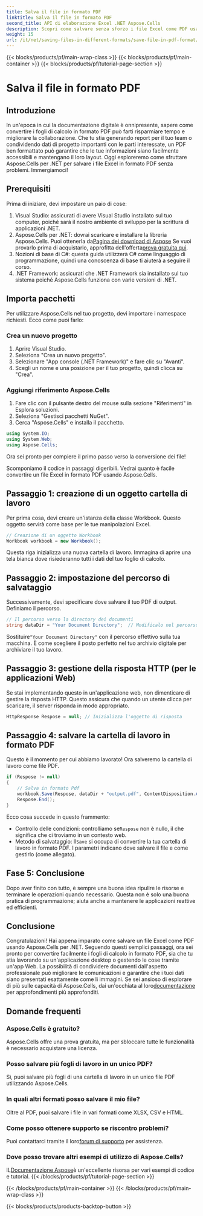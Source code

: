 ```yaml
---
title: Salva il file in formato PDF
linktitle: Salva il file in formato PDF
second_title: API di elaborazione Excel .NET Aspose.Cells
description: Scopri come salvare senza sforzo i file Excel come PDF usando Aspose.Cells per .NET. Semplici passaggi ed esempi forniti per una facile implementazione.
weight: 15
url: /it/net/saving-files-in-different-formats/save-file-in-pdf-format/
---
```


{{< blocks/products/pf/main-wrap-class >}}
{{< blocks/products/pf/main-container >}}
{{< blocks/products/pf/tutorial-page-section >}}

# Salva il file in formato PDF

## Introduzione
In un'epoca in cui la documentazione digitale è onnipresente, sapere come convertire i fogli di calcolo in formato PDF può farti risparmiare tempo e migliorare la collaborazione. Che tu stia generando report per il tuo team o condividendo dati di progetto importanti con le parti interessate, un PDF ben formattato può garantire che le tue informazioni siano facilmente accessibili e mantengano il loro layout. Oggi esploreremo come sfruttare Aspose.Cells per .NET per salvare i file Excel in formato PDF senza problemi. Immergiamoci!
## Prerequisiti
Prima di iniziare, devi impostare un paio di cose:
1. Visual Studio: assicurati di avere Visual Studio installato sul tuo computer, poiché sarà il nostro ambiente di sviluppo per la scrittura di applicazioni .NET.
2.  Aspose.Cells per .NET: dovrai scaricare e installare la libreria Aspose.Cells. Puoi ottenerla da[Pagina dei download di Aspose](https://releases.aspose.com/cells/net/) Se vuoi provarlo prima di acquistarlo, approfitta dell'offerta[prova gratuita qui](https://releases.aspose.com/).
3. Nozioni di base di C#: questa guida utilizzerà C# come linguaggio di programmazione, quindi una conoscenza di base ti aiuterà a seguire il corso.
4. .NET Framework: assicurati che .NET Framework sia installato sul tuo sistema poiché Aspose.Cells funziona con varie versioni di .NET.
## Importa pacchetti
Per utilizzare Aspose.Cells nel tuo progetto, devi importare i namespace richiesti. Ecco come puoi farlo:
### Crea un nuovo progetto
1. Aprire Visual Studio.
2. Seleziona "Crea un nuovo progetto".
3. Selezionare "App console (.NET Framework)" e fare clic su "Avanti".
4. Scegli un nome e una posizione per il tuo progetto, quindi clicca su "Crea".
### Aggiungi riferimento Aspose.Cells
1. Fare clic con il pulsante destro del mouse sulla sezione "Riferimenti" in Esplora soluzioni.
2. Seleziona "Gestisci pacchetti NuGet".
3. Cerca "Aspose.Cells" e installa il pacchetto.
```csharp
using System.IO;
using System.Web;
using Aspose.Cells;
```
Ora sei pronto per compiere il primo passo verso la conversione dei file!

Scomponiamo il codice in passaggi digeribili. Vedrai quanto è facile convertire un file Excel in formato PDF usando Aspose.Cells.
## Passaggio 1: creazione di un oggetto cartella di lavoro
Per prima cosa, devi creare un'istanza della classe Workbook. Questo oggetto servirà come base per le tue manipolazioni Excel.
```csharp
// Creazione di un oggetto Workbook
Workbook workbook = new Workbook();
```
Questa riga inizializza una nuova cartella di lavoro. Immagina di aprire una tela bianca dove risiederanno tutti i dati del tuo foglio di calcolo.
## Passaggio 2: impostazione del percorso di salvataggio
Successivamente, devi specificare dove salvare il tuo PDF di output. Definiamo il percorso.
```csharp
// Il percorso verso la directory dei documenti
string dataDir = "Your Document Directory";  // Modificalo nel percorso desiderato
```
 Sostituire`"Your Document Directory"` con il percorso effettivo sulla tua macchina. È come scegliere il posto perfetto nel tuo archivio digitale per archiviare il tuo lavoro.
## Passaggio 3: gestione della risposta HTTP (per le applicazioni Web)
Se stai implementando questo in un'applicazione web, non dimenticare di gestire la risposta HTTP. Questo assicura che quando un utente clicca per scaricare, il server risponda in modo appropriato.
```csharp
HttpResponse Respose = null; // Inizializza l'oggetto di risposta
```
## Passaggio 4: salvare la cartella di lavoro in formato PDF
Questo è il momento per cui abbiamo lavorato! Ora salveremo la cartella di lavoro come file PDF.
```csharp
if (Respose != null)
{
    // Salva in formato Pdf
    workbook.Save(Respose, dataDir + "output.pdf", ContentDisposition.Attachment, new PdfSaveOptions());
    Respose.End();
}
```
Ecco cosa succede in questo frammento:
-  Controllo delle condizioni: controlliamo se`Respose` non è nullo, il che significa che ci troviamo in un contesto web.
-  Metodo di salvataggio: Il`Save` si occupa di convertire la tua cartella di lavoro in formato PDF. I parametri indicano dove salvare il file e come gestirlo (come allegato).
## Fase 5: Conclusione
Dopo aver finito con tutto, è sempre una buona idea ripulire le risorse e terminare le operazioni quando necessario. Questa non è solo una buona pratica di programmazione; aiuta anche a mantenere le applicazioni reattive ed efficienti.
## Conclusione
Congratulazioni! Hai appena imparato come salvare un file Excel come PDF usando Aspose.Cells per .NET. Seguendo questi semplici passaggi, ora sei pronto per convertire facilmente i fogli di calcolo in formato PDF, sia che tu stia lavorando su un'applicazione desktop o gestendo le cose tramite un'app Web. La possibilità di condividere documenti dall'aspetto professionale può migliorare le comunicazioni e garantire che i tuoi dati siano presentati esattamente come li immagini.
 Se sei ansioso di esplorare di più sulle capacità di Aspose.Cells, dai un'occhiata al loro[documentazione](https://reference.aspose.com/cells/net/) per approfondimenti più approfonditi.
## Domande frequenti
### Aspose.Cells è gratuito?
Aspose.Cells offre una prova gratuita, ma per sbloccare tutte le funzionalità è necessario acquistare una licenza.
### Posso salvare più fogli di lavoro in un unico PDF?
Sì, puoi salvare più fogli di una cartella di lavoro in un unico file PDF utilizzando Aspose.Cells.
### In quali altri formati posso salvare il mio file?
Oltre al PDF, puoi salvare i file in vari formati come XLSX, CSV e HTML.
### Come posso ottenere supporto se riscontro problemi?
 Puoi contattarci tramite il loro[forum di supporto](https://forum.aspose.com/c/cells/9) per assistenza.
### Dove posso trovare altri esempi di utilizzo di Aspose.Cells?
 IL[Documentazione Aspose](https://reference.aspose.com/cells/net/)è un'eccellente risorsa per vari esempi di codice e tutorial.
{{< /blocks/products/pf/tutorial-page-section >}}

{{< /blocks/products/pf/main-container >}}
{{< /blocks/products/pf/main-wrap-class >}}

{{< blocks/products/products-backtop-button >}}
